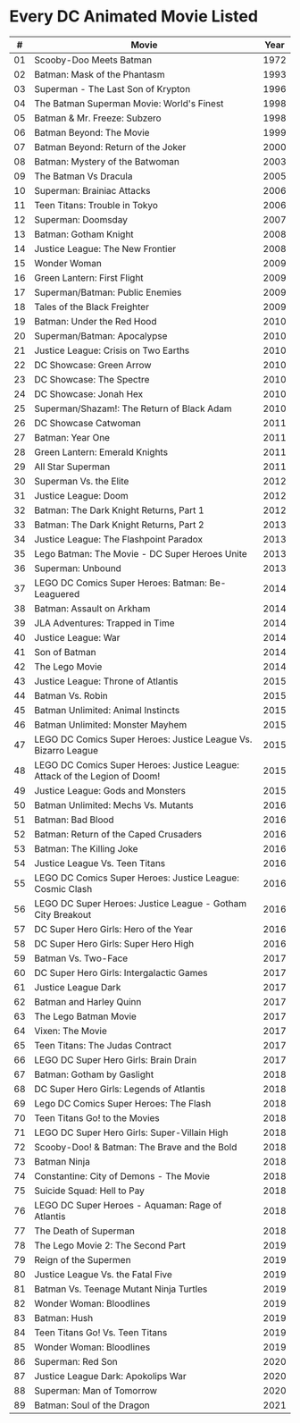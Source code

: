 # Every DC Animated Movie Listed

|  #  |  Movie  |  Year  |
| ------------------- | ------------------- | ------------------- |
| 01 |  Scooby-Doo Meets Batman  | 1972 | 
| 02 |  Batman: Mask of the Phantasm  | 1993 | 
| 03 |  Superman - The Last Son of Krypton  | 1996 | 
| 04 |  The Batman Superman Movie: World's Finest  | 1998 | 
| 05 |  Batman & Mr. Freeze: Subzero  | 1998 | 
| 06 |  Batman Beyond: The Movie  | 1999 | 
| 07 |  Batman Beyond: Return of the Joker  | 2000 | 
| 08 |  Batman: Mystery of the Batwoman  | 2003 | 
| 09 |  The Batman Vs Dracula  | 2005 | 
| 10 |  Superman: Brainiac Attacks  | 2006 | 
| 11 |  Teen Titans: Trouble in Tokyo  | 2006 | 
| 12 |  Superman: Doomsday  | 2007 | 
| 13 |  Batman: Gotham Knight  | 2008 | 
| 14 |  Justice League: The New Frontier  | 2008 | 
| 15 |  Wonder Woman  | 2009 | 
| 16 |  Green Lantern: First Flight  | 2009 | 
| 17 |  Superman/Batman: Public Enemies  | 2009 | 
| 18 |  Tales of the Black Freighter  | 2009 | 
| 19 |  Batman: Under the Red Hood  | 2010 | 
| 20 |  Superman/Batman: Apocalypse  | 2010 | 
| 21 |  Justice League: Crisis on Two Earths  | 2010 | 
| 22 |  DC Showcase: Green Arrow  | 2010 | 
| 23 |  DC Showcase: The Spectre  | 2010 | 
| 24 |  DC Showcase: Jonah Hex  | 2010 | 
| 25 |  Superman/Shazam!: The Return of Black Adam  | 2010 | 
| 26 |  DC Showcase Catwoman  | 2011 | 
| 27 |  Batman: Year One  | 2011 | 
| 28 |  Green Lantern: Emerald Knights  | 2011 | 
| 29 |  All Star Superman  | 2011 | 
| 30 |  Superman Vs. the Elite  | 2012 | 
| 31 |  Justice League: Doom  | 2012 | 
| 32 |  Batman: The Dark Knight Returns, Part 1  | 2012 | 
| 33 |  Batman: The Dark Knight Returns, Part 2  | 2013 | 
| 34 |  Justice League: The Flashpoint Paradox  | 2013 | 
| 35 |  Lego Batman: The Movie - DC Super Heroes Unite  | 2013 | 
| 36 |  Superman: Unbound  | 2013 | 
| 37 |  LEGO DC Comics Super Heroes: Batman: Be-Leaguered  | 2014 | 
| 38 |  Batman: Assault on Arkham  | 2014 | 
| 39 |  JLA Adventures: Trapped in Time  | 2014 | 
| 40 |  Justice League: War  | 2014 | 
| 41 |  Son of Batman  | 2014 | 
| 42 |  The Lego Movie  | 2014 | 
| 43 |  Justice League: Throne of Atlantis  | 2015 | 
| 44 |  Batman Vs. Robin  | 2015 | 
| 45 |  Batman Unlimited: Animal Instincts  | 2015 | 
| 46 |  Batman Unlimited: Monster Mayhem  | 2015 | 
| 47 |  LEGO DC Comics Super Heroes: Justice League Vs. Bizarro League  | 2015 | 
| 48 |  LEGO DC Comics Super Heroes: Justice League: Attack of the Legion of Doom!  | 2015 | 
| 49 |  Justice League: Gods and Monsters  | 2015 | 
| 50 |  Batman Unlimited: Mechs Vs. Mutants  | 2016 | 
| 51 |  Batman: Bad Blood  | 2016 | 
| 52 |  Batman: Return of the Caped Crusaders  | 2016 | 
| 53 |  Batman: The Killing Joke  | 2016 | 
| 54 |  Justice League Vs. Teen Titans  | 2016 | 
| 55 |  LEGO DC Comics Super Heroes: Justice League: Cosmic Clash  | 2016 | 
| 56 |  LEGO DC Super Heroes: Justice League - Gotham City Breakout  | 2016 | 
| 57 |  DC Super Hero Girls: Hero of the Year  | 2016 | 
| 58 |  DC Super Hero Girls: Super Hero High  | 2016 | 
| 59 |  Batman Vs. Two-Face  | 2017 | 
| 60 |  DC Super Hero Girls: Intergalactic Games  | 2017 | 
| 61 |  Justice League Dark  | 2017 | 
| 62 |  Batman and Harley Quinn  | 2017 | 
| 63 |  The Lego Batman Movie  | 2017 | 
| 64 |  Vixen: The Movie  | 2017 | 
| 65 |  Teen Titans: The Judas Contract  | 2017 | 
| 66 |  LEGO DC Super Hero Girls: Brain Drain  | 2017 | 
| 67 |  Batman: Gotham by Gaslight  | 2018 | 
| 68 |  DC Super Hero Girls: Legends of Atlantis  | 2018 | 
| 69 |  Lego DC Comics Super Heroes: The Flash  | 2018 | 
| 70 |  Teen Titans Go! to the Movies  | 2018 | 
| 71 |  LEGO DC Super Hero Girls: Super-Villain High  | 2018 | 
| 72 |  Scooby-Doo! & Batman: The Brave and the Bold  | 2018 | 
| 73 |  Batman Ninja  | 2018 | 
| 74 |  Constantine: City of Demons - The Movie  | 2018 | 
| 75 |  Suicide Squad: Hell to Pay  | 2018 | 
| 76 |  LEGO DC Super Heroes - Aquaman: Rage of Atlantis  | 2018 | 
| 77 |  The Death of Superman  | 2018 | 
| 78 |  The Lego Movie 2: The Second Part  | 2019 | 
| 79 |  Reign of the Supermen  | 2019 | 
| 80 |  Justice League Vs. the Fatal Five  | 2019 | 
| 81 |  Batman Vs. Teenage Mutant Ninja Turtles  | 2019 | 
| 82 |  Wonder Woman: Bloodlines  | 2019 | 
| 83 |  Batman: Hush  | 2019 | 
| 84 |  Teen Titans Go! Vs. Teen Titans  | 2019 | 
| 85 |  Wonder Woman: Bloodlines  | 2019 | 
| 86 |  Superman: Red Son  | 2020 | 
| 87 |  Justice League Dark: Apokolips War  | 2020 | 
| 88 |  Superman: Man of Tomorrow  | 2020 | 
| 89 |  Batman: Soul of the Dragon  | 2021 | 
